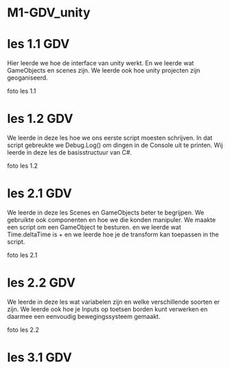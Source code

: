 # M1-GDV_unity
# les 1.1 GDV
Hier leerde we hoe de interface van unity werkt.
En we leerde wat GameObjects en scenes zijn.
We leerde ook hoe unity projecten zijn geoganiseerd.

foto les 1.1

# les 1.2 GDV
We leerde in deze les hoe we ons eerste script moesten schrijven.
In dat script gebreukte we Debug.Log() om dingen in de Console uit te printen.
Wij leerde in deze les de basisstructuur van C#.

foto les 1.2

# les 2.1 GDV
We leerde in deze les Scenes en GameObjects beter te begrijpen.
We gebruikte ook componenten en hoe we die konden manipuler.
We maakte een script om een GameObject te besturen.
en we leerde wat Time.deltaTime is + en we leerde hoe je de transform kan toepassen in the script.

foto les 2.1

# les 2.2 GDV
We leerde in deze les wat variabelen zijn en welke verschillende soorten er zijn.
We leerde ook hoe je Inputs op toetsen borden kunt verwerken en daarmee een eenvoudig bewegingssysteem gemaakt.

foto les 2.2

# les 3.1 GDV


